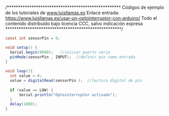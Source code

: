 /***************************************************
Códigos de ejemplo de los tutoriales de www.luisllamas.es
Enlace entrada: https://www.luisllamas.es/usar-un-optointerruptor-con-arduino/
Todo el contenido distribuido bajo licencia CCC, salvo indicación expresa
****************************************************/

```csharp
const int sensorPin = 9;

void setup() {
  Serial.begin(9600);   //iniciar puerto serie
  pinMode(sensorPin , INPUT);  //definir pin como entrada
}
 
void loop(){
  int value = 0;
  value = digitalRead(sensorPin );  //lectura digital de pin
 
  if (value == LOW) {
      Serial.println("Optointerruptor activado");
  }
  delay(1000);
}
```